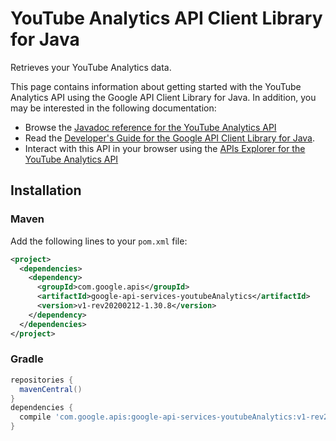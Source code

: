 # YouTube Analytics API Client Library for Java

Retrieves your YouTube Analytics data.

This page contains information about getting started with the YouTube Analytics API
using the Google API Client Library for Java. In addition, you may be interested
in the following documentation:

* Browse the [Javadoc reference for the YouTube Analytics API][javadoc]
* Read the [Developer's Guide for the Google API Client Library for Java][google-api-client].
* Interact with this API in your browser using the [APIs Explorer for the YouTube Analytics API][api-explorer]

## Installation

### Maven

Add the following lines to your `pom.xml` file:

```xml
<project>
  <dependencies>
    <dependency>
      <groupId>com.google.apis</groupId>
      <artifactId>google-api-services-youtubeAnalytics</artifactId>
      <version>v1-rev20200212-1.30.8</version>
    </dependency>
  </dependencies>
</project>
```

### Gradle

```gradle
repositories {
  mavenCentral()
}
dependencies {
  compile 'com.google.apis:google-api-services-youtubeAnalytics:v1-rev20200212-1.30.8'
}
```

[javadoc]: https://googleapis.dev/java/google-api-services-youtubeAnalytics/latest/index.html
[google-api-client]: https://github.com/googleapis/google-api-java-client/
[api-explorer]: https://developers.google.com/apis-explorer/#p/youtubeAnalytics/v1/

